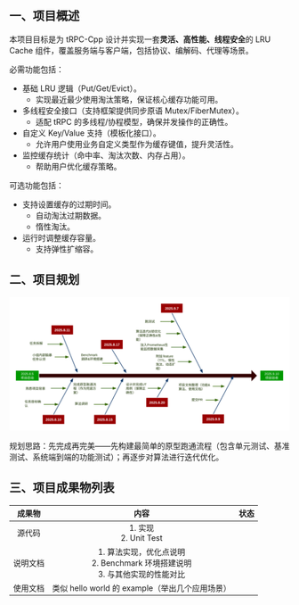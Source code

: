 ## 一、项目概述

本项目目标是为 tRPC-Cpp 设计并实现一套**灵活、高性能、线程安全**的 LRU Cache 组件，覆盖服务端与客户端，包括协议、编解码、代理等场景。

必需功能包括：

- 基础 LRU 逻辑（Put/Get/Evict）。
  - 实现最近最少使用淘汰策略，保证核心缓存功能可用。
- 多线程安全接口（支持框架提供同步原语 Mutex/FiberMutex）。
  - 适配 tRPC 的多线程/协程模型，确保并发操作的正确性。
- 自定义 Key/Value 支持（模板化接口）。
  - 允许用户使用业务自定义类型作为缓存键值，提升灵活性。
- 监控缓存统计（命中率、淘汰次数、内存占用）。
  - 帮助用户优化缓存策略。

可选功能包括：

- 支持设置缓存的过期时间。
  - 自动淘汰过期数据。
  - 惰性淘汰。
- 运行时调整缓存容量。
  - 支持弹性扩缩容。



## 二、项目规划

![LRU Cache 项目规划](image/project_plan.svg)

规划思路：先完成再完美——先构建最简单的原型跑通流程（包含单元测试、基准测试、系统端到端的功能测试）；再逐步对算法进行迭代优化。



## 三、项目成果物列表

|  成果物  |                             内容                             | 状态 |
| :------: | :----------------------------------------------------------: | :--: |
|  源代码  |                  1. 实现<br />2. Unit Test                   |      |
| 说明文档 | 1. 算法实现，优化点说明<br />2. Benchmark 环境搭建说明<br />3. 与其他实现的性能对比 |      |
| 使用文档 |       类似 hello world 的 example（举出几个应用场景）        |      |